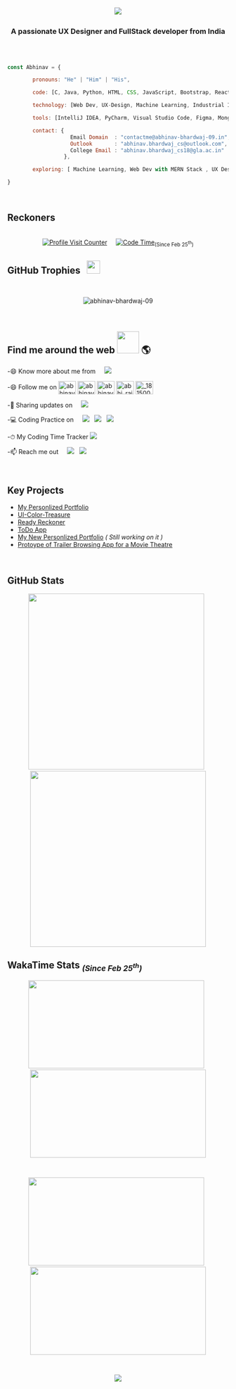 <br /><br />

# <p align="center"><img src="https://readme-typing-svg.herokuapp.com/?lines=👋💻+Hi,+There!+💻👋;+Welcome+to+my+profile...;+I'm+Abhinav+Bhardwaj;&center=true&size=28"></p>

<h3 align="center">A passionate UX Designer and FullStack developer from India</h3>

<br />
<br />

<!--
- I’m currently exploring Machine Learning, Web Dev with MERN Stack and UX Designing.
- 💻 My skills : C, Java, Python, HTML, CSS, Bootstrap, PHP, JS, MERN Stack and IIoT. &nbsp; I'm also a little bit familiar with Machine Learning using Python.<!-- 👀 I’m looking for help with designining UI.
- 📫 How to reach me: contactme@abhinav-bhardwaj-09.in<br />
&nbsp;&nbsp;&nbsp;&nbsp;&nbsp;&nbsp;&nbsp;&nbsp;&nbsp;&nbsp;&nbsp;&nbsp;&nbsp;&nbsp;&nbsp;&nbsp;&nbsp;&nbsp;&nbsp;&nbsp;&nbsp;&nbsp;&nbsp;&nbsp;&nbsp;&nbsp;&nbsp;&nbsp;&nbsp;&nbsp;&nbsp;&nbsp;&nbsp;&nbsp;&nbsp;&nbsp;   abhinav.bhardwaj_cs@outlook.com<br />
&nbsp;&nbsp;&nbsp;&nbsp;&nbsp;&nbsp;&nbsp;&nbsp;&nbsp;&nbsp;&nbsp;&nbsp;&nbsp;&nbsp;&nbsp;&nbsp;&nbsp;&nbsp;&nbsp;&nbsp;&nbsp;&nbsp;&nbsp;&nbsp;&nbsp;&nbsp;&nbsp;&nbsp;&nbsp;&nbsp;&nbsp;&nbsp;&nbsp;&nbsp;&nbsp;&nbsp;   abhinav.bhardwaj_cs18@gla.ac.in<br />
- 😎 Pronouns: he/him


-->

```javascript
const Abhinav = {

        pronouns: "He" | "Him" | "His",

        code: [C, Java, Python, HTML, CSS, JavaScript, Bootstrap, React, Express, PHP, SQL, Embedded C],

        technology: [Web Dev, UX-Design, Machine Learning, Industrial Internet of Things]

        tools: [IntelliJ IDEA, PyCharm, Visual Studio Code, Figma, MongoDB, Postman, Jupyter Notebook, Arduino IDE, Git ],

        contact: {
                    Email Domain  : "contactme@abhinav-bhardwaj-09.in",
                    Outlook       : "abhinav.bhardwaj_cs@outlook.com",
                    College Email : "abhinav.bhardwaj_cs18@gla.ac.in"
                  },

        exploring: [ Machine Learning, Web Dev with MERN Stack , UX Designing]

}
```

<br />

## Reckoners

<br />
 <div align="center" > 
 <a href='https://github.com/Abhinav-Bhardwaj-09/' target="blank"><img alt="Profile Visit Counter" src='https://visitor-badge.glitch.me/badge?page_id=Abhinav-Bhardwaj-09.visit-counter'></a>&nbsp;&nbsp;&nbsp;&nbsp;
  <a href='https://wakatime.com/@AbhinavBhardwaj' target="blank"><img alt="Code Time" src='https://wakatime.com/badge/user/4936bef7-2260-4b41-991e-0a60f91e65ca.svg'></a><sub>(Since Feb 25<sup>th</sup>)</sub>
 </div>

 <!--    ## Total Profile Visit    <br />
 <div align="center"> 
  <a href='https://visitor-badge.glitch.me/badge?page_id=Abhinav-Bhardwaj-09.visit-counter' target="blank"><img alt="Profile Visit Counter" src='https://visitor-badge.glitch.me/badge?page_id=Abhinav-Bhardwaj-09.visit-counter'></a>
<!-- ![visitors](https://page-views.glitch.me/badge?page_id=Abhinav-Bhardwaj-09.visit-counter)
 <img alt="Profile Visit Counter" src='https://page-views.glitch.me/badge?page_id=Abhinav-Bhardwaj-09.visit-counter'> 
</div>
<br />  ## Coding Time Elapsed. <br />
 <div align="center"> 
  <a href='https://wakatime.com/badge/user/4936bef7-2260-4b41-991e-0a60f91e65ca.svg' target="blank"><img alt="Code Time" src='https://wakatime.com/badge/user/4936bef7-2260-4b41-991e-0a60f91e65ca.svg'></a>  <sub>(Since Feb 25<sup>th</sup>)</sub>
 </div>  -->

## GitHub Trophies &nbsp; <img src='https://user-images.githubusercontent.com/6661165/91657958-61b4fd00-eb00-11ea-9def-dc7ef5367e34.png' width="30px" height="30px">

<br />
<p align="center"> <img src="https://github-profile-trophy.vercel.app/?username=abhinav-bhardwaj-09&theme=algolia" alt="abhinav-bhardwaj-09" /></p>

<br />

## Find me around the web <img src='https://raw.githubusercontent.com/ShahriarShafin/ShahriarShafin/main/Assets/handshake.gif' width="50px"> 🌎

-😄 Know more about me from &nbsp; &nbsp; <a href="https://Abhinav-Bhardwaj-09.in/" target="blank"> <img src="https://img.shields.io/badge/-Abhinav--Bhardwaj-blue?style=rounded-square" /></a> <br/>

-😄 Follow me on <a href="https://twitter.com/abhinavb1999" title="Twitter" target="blank"><img align="center" src="https://raw.githubusercontent.com/rahuldkjain/github-profile-readme-generator/master/src/images/icons/Social/twitter.svg" alt="abhinavb1999" height="30" width="40" /></a>
<a href="https://linkedin.com/in/abhinav-bhardwaj-09" title="Linkedin" target="blank"><img align="center" src="https://raw.githubusercontent.com/rahuldkjain/github-profile-readme-generator/master/src/images/icons/Social/linked-in-alt.svg" alt="abhinav-bhardwaj-09" height="30" width="40" /></a>
<a href="https://kaggle.com/abhinav-bhardwaj-09" title="Kaggle" target="blank"><img align="center" src="https://raw.githubusercontent.com/rahuldkjain/github-profile-readme-generator/master/src/images/icons/Social/kaggle.svg" alt="abhinav-bhardwaj-09" height="30" width="40" /></a>
<a href="https://www.codechef.com/users/abhi_rajput09" title="CodeChef" target="blank"><img align="center" src="https://cdn.jsdelivr.net/npm/simple-icons@3.1.0/icons/codechef.svg" alt="abhi_rajput09" height="30" width="40" /></a>
<a href="https://www.hackerrank.com/_181500009" title="HackerRank" target="blank"><img align="center" src="https://raw.githubusercontent.com/rahuldkjain/github-profile-readme-generator/master/src/images/icons/Social/hackerrank.svg" alt="_181500009" height="30" width="40" /></a>

-💼 Sharing updates on &nbsp; &nbsp; <a href="https://www.linkedin.com/in/abhinav-bhardwaj-09/" target="blank"> <img src="https://img.shields.io/badge/-LinkedIn-blue?style=rounded-square&logo=linkedin" /></a>

-💻 Coding Practice on &nbsp; &nbsp; <a href="https://www.hackerrank.com/_181500009" target="blank"> <img src="https://img.shields.io/badge/-HackerRank-white?style=rounded-square&logo=hackerrank" /></a> &nbsp; <a href="https://www.freecodecamp.org/fcca7e27bae-88a7-4a05-a4f9-85d58239771e" target="blank"> <img src="https://img.shields.io/badge/-freeCodeCamp-black?style=rounded-square&logo=freecodecamp" /></a> &nbsp; <a href="https://www.codechef.com/users/abhi_rajput09" target="blank"> <img src="https://img.shields.io/badge/-CodeChef-gray?style=rounded-square&logo=codechef" /></a>

-⏱ My Coding Time Tracker 
<a href="https://wakatime.com/@AbhinavBhardwaj" target="blank"><img src="https://img.shields.io/badge/-WakaTime-black?style=rounded-square&logo=WAKATIME" /></a>

-📫 Reach me out &nbsp; &nbsp; <a href="mailto:abhinav.bhardwaj_cs18@gla.ac.in" target="blank"> <img src="https://img.shields.io/badge/-Gmail-white?style=rounded-square&logo=gmail" /></a> &nbsp; <a href="mailto:abhinav.bhardwaj_cs@outlook.com" target="blank"> <img src="https://img.shields.io/badge/-Outlook-blue?style=rounded-square&logo=microsoft" /></a>

<br />

## Key Projects

- <a href="https://abhinav-bhardwaj-09.herokuapp.com" target="blank">My Personlized Portfolio</a>
- <a href="https://ui-color-treasure.herokuapp.com" target="blank">UI-Color-Treasure</a>
- <a href="https://ready-reckoner.herokuapp.com" target="blank">Ready Reckoner</a>
- <a href="https://todo--app-live.herokuapp.com" target="blank">ToDo App</a>
- <a href="https://abhinav-bhardwaj-09.in" target="blank">My New Personlized Portfolio</a> <i>( Still working on it )</i>
- <a href="https://www.figma.com/proto/opBETqZJIDlk6erOE3Va7V/Trailer-Browsing-App?node-id=60%3A3&scaling=scale-down&page-id=0%3A1&starting-point-node-id=60%3A3" target="blank"> Protoype of Trailer Browsing App for a Movie Theatre</a>

<br />

## GitHub Stats

<p align="center">
  <img src="https://github-readme-stats.vercel.app/api?username=Abhinav-Bhardwaj-09&show_icons=true&theme=github_dark&count_private=true&hide_border=true" width="400" />&nbsp;&nbsp;
  <img src="https://github-readme-streak-stats.herokuapp.com/?user=Abhinav-Bhardwaj-09&&theme=dark&hide_border=true&date_format=M%20j%5B%2C%20Y%5D&stroke=2884D2&background=0D1017" width="400" />
</p>

<!--
<div class="row">
<a href="https://github-readme-stats.vercel.app/api?username=Abhinav-Bhardwaj-09&show_icons=true&theme=prussian&count_private=true&hide_border=true" target="blank"><img src="https://github-readme-stats.vercel.app/api?username=Abhinav-Bhardwaj-09&show_icons=true&theme=prussian&count_private=true&hide_border=true" /></a>&nbsp;<a href="https://github-readme-streak-stats.herokuapp.com/?user=Abhinav-Bhardwaj-09&" target="blank" alt="Abhinav-Bhardwaj-09"><img src="https://github-readme-streak-stats.herokuapp.com/?user=Abhinav-Bhardwaj-09&" alt="Abhinav-Bhardwaj-09" /></a>

<img src="https://github-readme-stats.vercel.app/api?username=Abhinav-Bhardwaj-09&show_icons=true&theme=prussian&count_private=true&hide_border=true" align="left" />
<img src="https://raw.githubusercontent.com/Abhinav-Bhardwaj-09/cdn/master/left-pointer.webp?token=AM25A5LNKSRVMCWT4SA56L3A5PCR2" align="center" height="190px" width="300px"/>

</div> -->

<!-- div class="row" style="margin-top:15px;">
<img src="https://raw.githubusercontent.com/Abhinav-Bhardwaj-09/cdn/master/right-pointer.webp?token=AM25A5MCEOTZVZOZRK3PNVDA4GIIA" align="center" height="160px" width="360px"/>
 <img src="https://github-readme-stats.vercel.app/api/top-langs/?username=Abhinav-Bhardwaj-09&layout=compact&theme=prussian&hide_border=true&custom_title=Most Used Languages (excluding private repo langs)&card_width=420px" align="right"/>
</div>
<br / -->

## WakaTime Stats <span><sub>_(Since Feb 25<sup>th</sup>)_</sub></span>

<p align="center">
        <!--Foreground color: #4992fe and bckgrnd color: trnsprnt-->
  <a href="https://wakatime.com/share/@AbhinavBhardwaj/0b5a2ecc-2988-4915-8b67-78833959a4aa.png"><img src="https://wakatime.com/share/@AbhinavBhardwaj/0b5a2ecc-2988-4915-8b67-78833959a4aa.png" height="200" width="400" /></a>&nbsp;&nbsp;
  <a href="https://wakatime.com/share/@AbhinavBhardwaj/311ce1a1-3540-4102-9e8e-bc0ec8d9254a.png"><img src="https://wakatime.com/share/@AbhinavBhardwaj/311ce1a1-3540-4102-9e8e-bc0ec8d9254a.png" height="200" width="400" /></a>
</p>

<br />

<p align="center">
  <a href="https://wakatime.com/share/@AbhinavBhardwaj/d1379653-972e-40ff-ae91-18ebe2786561.png"><img src="https://wakatime.com/share/@AbhinavBhardwaj/d1379653-972e-40ff-ae91-18ebe2786561.png" height="200" width="400" /></a>&nbsp;&nbsp;
 <a href="https://wakatime.com/share/@AbhinavBhardwaj/a84b7d01-06cf-429d-8334-ee2ff181e397.png"><img src="https://wakatime.com/share/@AbhinavBhardwaj/a84b7d01-06cf-429d-8334-ee2ff181e397.png" height="200" width="400" /></a>
</p>

<br />

<p align="center">
        <img src="https://github-readme-stats.vercel.app/api/wakatime?username=abhinavbhardwaj&layout=compact&bg_color=0D1017&hide_border=true&hide_title=true"/>
</p>
